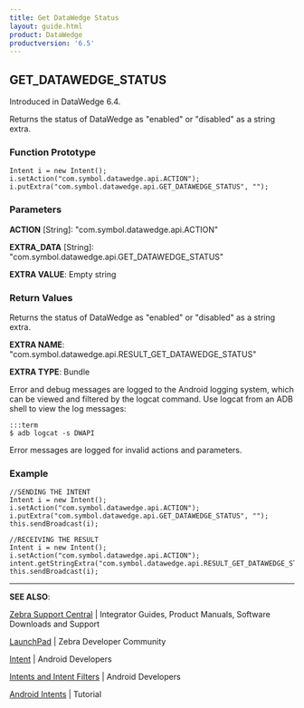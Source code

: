 ```yaml
---
title: Get DataWedge Status 
layout: guide.html
product: DataWedge
productversion: '6.5'
---
```


## GET_DATAWEDGE_STATUS 

Introduced in DataWedge 6.4.

Returns the status of DataWedge as "enabled" or "disabled" as a string extra.

### Function Prototype

	Intent i = new Intent();
	i.setAction("com.symbol.datawedge.api.ACTION");
	i.putExtra("com.symbol.datawedge.api.GET_DATAWEDGE_STATUS", "");

### Parameters

**ACTION** [String]: "com.symbol.datawedge.api.ACTION"

**EXTRA_DATA** [String]: "com.symbol.datawedge.api.GET_DATAWEDGE_STATUS"

**EXTRA VALUE**: Empty string
 

### Return Values
Returns the status of DataWedge as "enabled" or "disabled" as a string extra.

**EXTRA NAME**: "com.symbol.datawedge.api.RESULT_GET_DATAWEDGE_STATUS" 

**EXTRA TYPE**: Bundle

Error and debug messages are logged to the Android logging system, which can be viewed and filtered by the logcat command. Use logcat from an ADB shell to view the log messages:

	:::term
	$ adb logcat -s DWAPI

Error messages are logged for invalid actions and parameters.

### Example

	//SENDING THE INTENT
	Intent i = new Intent();
	i.setAction("com.symbol.datawedge.api.ACTION");
	i.putExtra("com.symbol.datawedge.api.GET_DATAWEDGE_STATUS", "");
	this.sendBroadcast(i);

	//RECEIVING THE RESULT
	Intent i = new Intent();
	i.setAction("com.symbol.datawedge.api.ACTION");
	intent.getStringExtra("com.symbol.datawedge.api.RESULT_GET_DATAWEDGE_STATUS");
	this.sendBroadcast(i);

<!--  suggested by Darryn instead of recieving section above. 
String EXTRA_RESULT_GET_DATAWEDGE_STATUS = "com.symbol.datawedge.api.RESULT_GET_DATAWEDGE_STATUS"; 
String datawedgeStatus = intent.getStringExtra(EXTRA_RESULT_GET_DATAWEDGE_STATUS);
-->

-----

**SEE ALSO**:

[Zebra Support Central](https://www.zebra.com/us/en/support-downloads.html) | Integrator Guides, Product Manuals, Software Downloads and Support

[LaunchPad](https://developer.zebra.com/welcome) | Zebra Developer Community

[Intent](https://developer.android.com/reference/android/content/Intent.html) | Android Developers

[Intents and Intent Filters](http://developer.android.com/guide/components/intents-filters.html) | Android Developers

[Android Intents](http://www.vogella.com/tutorials/AndroidIntent/article.html) | Tutorial
